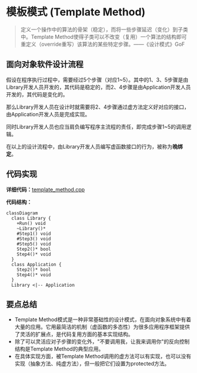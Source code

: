 # 模板模式 (Template Method)

> 定义一个操作中的算法的骨架（稳定），而将一些步骤延迟（变化）到子类中。Template Method使得子类可以不改变（复用）一个算法的结构即可重定义（override重写）该算法的某些特定步骤。——《设计模式》GoF

## 面向对象软件设计流程

假设在程序执行过程中，需要经过5个步骤（对应1~5）。其中的1、3、5步骤是由Library开发人员开发的，其代码是稳定的，而2、4步骤是由Application开发人员开发的，其代码是变化的。

那么Library开发人员在设计时就需要将2、4步骤通过虚方法定义好对应的接口，由Application开发人员是完成实现。

同时Library开发人员也应当肩负编写程序主流程的责任，即完成步骤1~5的调用逻辑。

在以上的设计流程中，由Library开发人员编写虚函数接口的行为，被称为**晚绑定**。

## 代码实现

**详细代码：**[template_method.cpp](./template_method.cpp)

**代码结构：**

```mermaid
classDiagram
  class Library {
    +Run() void
    ~Library()* 
    #Step1() void
    #Step3() void
    #Step5() void
    Step2()* bool
    Step4()* void
  }
  class Application {
    Step2()* bool
    Step4()* void
  }
  Library <|-- Application 
```

## 要点总结

* Template Method模式是一种非常基础性的设计模式，在面向对象系统中有着大量的应用。它用最简洁的机制（虚函数的多态性）为很多应用程序框架提供了灵活的扩展点，是代码复用方面的基本实现结构。
* 除了可以灵活应对子步骤的变化外，"不要调用我，让我来调用你"的反向控制结构是Template Method的典型应用。
* 在具体实现方面，被Template Method调用的虚方法可以有实现，也可以没有实现（抽象方法、纯虚方法），但一般把它们设置为protected方法。